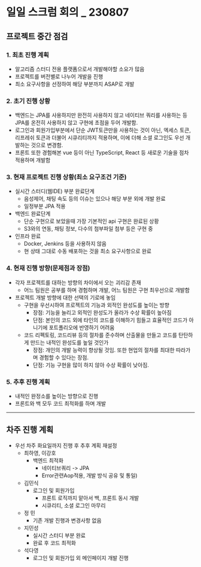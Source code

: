 # 일일 스크럼 회의 _ 230807

## 프로젝트 중간 점검
### 1. 최초 진행 계획
- 알고리즘 스터디 전용 플랫폼으로서 개발해야할 소요가 많음
- 프로젝트를 버전별로 나누어 개발을 진행
- 최소 요구사항을 선정하여 해당 부분까지 ASAP로 개발

### 2. 초기 진행 상황
- 백엔드는 JPA를 사용하지만 완전히 사용하지 않고 네이티브 쿼리를 사용하는 등 JPA를 온전히 사용하지 않고 구현에 초점을 두어 개발함.
- 로그인과 회원가입부분에서 단순 JWT토큰만을 사용하는 것이 아닌, 엑세스 토큰, 리프레쉬 토큰과 더불어 시큐리티까지 적용하며, 이에 더해 소셜 로그인도 우선 개발하는 것으로 변경함.
- 프론트 또한 경험해본 vue 등이 아닌 TypeScript, React 등 새로운 기술을 점차 적용하며 개발함

### 3. 현재 프로젝트 진행 상황(최소 요구조건 기준)
- 실시간 스터디(웹IDE) 부분 완료단계
    - 음성제어, 채팅 속도 등의 이슈는 있으나 해당 부분 외에 개발 완료
    - 일정부분 JPA 적용
- 백엔드 완료단계
    - 단순 구현으로 보았을때 가장 기본적인 api 구현은 완료된 상황
    - S3와의 연동, 채팅 정보, 다수의 첨부파일 첨부 등은 구현 중
- 인프라 완료
    - Docker, Jenkins 등을 사용하지 않음
    - 현 상태 그대로 수동 배포하는 것을 최소 요구사항으로 완료

### 4. 현재 진행 방향(문제점과 장점)
- 각자 프로젝트를 대하는 방향의 차이에서 오는 괴리감 존재
    - 어느 팀원은 공부를 하며 경험하며 개발, 어느 팀원은 구현 최우선으로 개발함
- 프로젝트 개발 방향에 대한 선택의 기로에 놓임
    - 구현을 우선시하여 프로젝트의 기능과 외적인 완성도를 높이는 방향
        - 장점: 기능을 늘리고 외적인 완성도가 올라가 수상 확률이 높아짐
        - 단점: 본인의 코드 외에 타인의 코드를 이해하기 힘들고 효율적인 코드가 아니기에 포트폴리오에 반영하기 어려움 
    - 코드 리펙토링, 코드리뷰 등의 절차를 준수하며 산출물을 만들고 코드를 탄탄하게 만드는 내적인 완성도를 높일 것인가
        - 장점: 개인의 개발 능력이 향상될 것임. 또한 현업의 절차를 최대한 따라가며 경험할 수 있다는 장점.
        - 단점: 기능 구현을 많이 하지 않아 수상 확률이 낮아짐.

### 5. 추후 진행 계획
- 내적인 완정소를 높이는 방향으로 진행
- 프론트와 백 모두 코드 최적화를 하며 개발

---

## 차주 진행 계획
- 우선 차주 화요일까지 진행 후 추후 계획 재설정
    - 최하영, 이강호
        - 백엔드 최적화
            - 네이티브쿼리 -> JPA
            - Error관련Aop적용, 개발 방식 공유 및 통일)
    - 김민식
        - 로그인 및 회원가입
            - 프론트 로직까지 맡아서 백, 프론트 동시 개발
            - 시큐리티, 소셜 로그인 마무리
    - 정 민
        - 기존 개발 진행과 변경사항 없음
    - 지민성
        - 실시간 스터디 부분 완료
        - 완료 후 코드 최적화
    - 석다영
        - 로그인 및 회원가입 외 메인페이지 개발 진행
